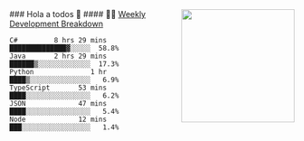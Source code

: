 <img align='right' src='https://user-images.githubusercontent.com/5713670/87202985-820dcb80-c2b6-11ea-9f56-7ec461c497c3.gif' width='200"'>
### Hola a todos 👋
#### 🏊‍♂️ <a href="https://gist.github.com/tw93/7854aac61f991ef4e7ae7b8440e4fdc6" target="_blank">Weekly Development Breakdown</a>

<!-- code_time starts -->

```text
C#         8 hrs 29 mins  ██████████████▓░░░░░  58.8%
Java       2 hrs 29 mins  ██████▒░░░░░░░░░░░░░  17.3%
Python              1 hr  ████▒░░░░░░░░░░░░░░░   6.9%
TypeScript       53 mins  ████░░░░░░░░░░░░░░░░   6.2%
JSON             47 mins  ████░░░░░░░░░░░░░░░░   5.4%
Node             12 mins  ███░░░░░░░░░░░░░░░░░   1.4%
```



<!-- code_time ends -->
<!--
**khrisparrales/khrisparrales** is a ✨ _special_ ✨ repository because its `README.md` (this file) appears on your GitHub profile.

Here are some ideas to get you started:

- 🔭 I’m currently working on ...
- 🌱 I’m currently learning ...
- 👯 I’m looking to collaborate on ...
- 🤔 I’m looking for help with ...
- 💬 Ask me about ...
- 📫 How to reach me: ...
- 😄 Pronouns: ...
- ⚡ Fun fact: ...
-->
